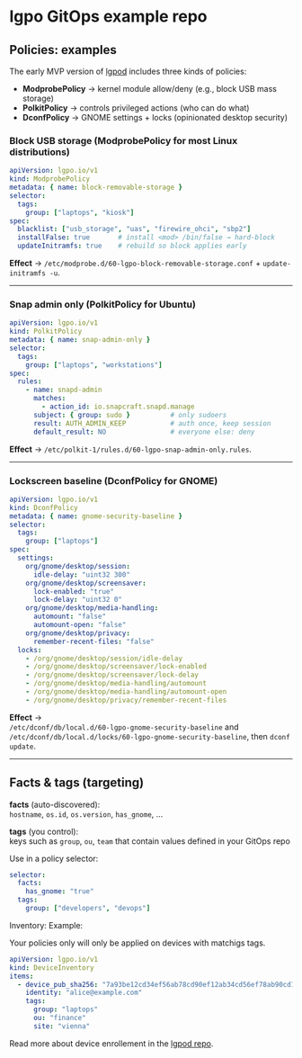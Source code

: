 # lgpo GitOps example repo

## Policies: examples

The early MVP version of [lgpod](https://github.com/lgpo-org/lgpod) includes three kinds of policies:
- **ModprobePolicy** → kernel module allow/deny (e.g., block USB mass storage)
- **PolkitPolicy** → controls privileged actions (who can do what)  
- **DconfPolicy** → GNOME settings + locks (opinionated desktop security)  

### Block USB storage (ModprobePolicy for most Linux distributions)

```yaml
apiVersion: lgpo.io/v1
kind: ModprobePolicy
metadata: { name: block-removable-storage }
selector:
  tags:
    group: ["laptops", "kiosk"]
spec:
  blacklist: ["usb_storage", "uas", "firewire_ohci", "sbp2"]
  installFalse: true       # install <mod> /bin/false → hard-block
  updateInitramfs: true    # rebuild so block applies early
```

**Effect** → `/etc/modprobe.d/60-lgpo-block-removable-storage.conf` + `update-initramfs -u`.

---

### Snap admin only (PolkitPolicy for Ubuntu)

```yaml
apiVersion: lgpo.io/v1
kind: PolkitPolicy
metadata: { name: snap-admin-only }
selector:
  tags:
    group: ["laptops", "workstations"]
spec:
  rules:
    - name: snapd-admin
      matches:
        - action_id: io.snapcraft.snapd.manage
      subject: { group: sudo }          # only sudoers
      result: AUTH_ADMIN_KEEP           # auth once, keep session
      default_result: NO                # everyone else: deny
```

**Effect** → `/etc/polkit-1/rules.d/60-lgpo-snap-admin-only.rules`.

---

### Lockscreen baseline (DconfPolicy for GNOME)

```yaml
apiVersion: lgpo.io/v1
kind: DconfPolicy
metadata: { name: gnome-security-baseline }
selector:
  tags:
    group: ["laptops"]
spec:
  settings:
    org/gnome/desktop/session:
      idle-delay: "uint32 300"
    org/gnome/desktop/screensaver:
      lock-enabled: "true"
      lock-delay: "uint32 0"
    org/gnome/desktop/media-handling:
      automount: "false"
      automount-open: "false"
    org/gnome/desktop/privacy:
      remember-recent-files: "false"
  locks:
    - /org/gnome/desktop/session/idle-delay
    - /org/gnome/desktop/screensaver/lock-enabled
    - /org/gnome/desktop/screensaver/lock-delay
    - /org/gnome/desktop/media-handling/automount
    - /org/gnome/desktop/media-handling/automount-open
    - /org/gnome/desktop/privacy/remember-recent-files
```

**Effect** →  
`/etc/dconf/db/local.d/60-lgpo-gnome-security-baseline` and  
`/etc/dconf/db/local.d/locks/60-lgpo-gnome-security-baseline`, then `dconf update`.

---

## Facts & tags (targeting)

**facts** (auto-discovered):  
`hostname`, `os.id`, `os.version`, `has_gnome`, …

**tags** (you control):  
keys such as `group`, `ou`, `team` that contain values defined in your GitOps repo 

Use in a policy selector:

```yaml
selector:
  facts:
    has_gnome: "true"
  tags:
    group: ["developers", "devops"]
```

Inventory: Example:

Your policies only will only be applied on devices with matchigs tags.

```yaml
apiVersion: lgpo.io/v1
kind: DeviceInventory
items:
  - device_pub_sha256: "7a93be12cd34ef56ab78cd90ef12ab34cd56ef78ab90cd12ef34ab56cd78ef90"
    identity: "alice@example.com"
    tags:
      group: "laptops"
      ou: "finance"
      site: "vienna"
```

Read more about device enrollement in the [lgpod repo](https://github.com/lgpo-org/lgpod). 
